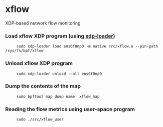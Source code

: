# xflow
XDP-based network flow monitoring

### Load xflow XDP program (using [xdp-loader](https://github.com/xdp-project/xdp-tools/tree/master/xdp-loader))
```shell
     sudo xdp-loader load ens6f0np0 -m native src/xflow.o --pin-path /sys/fs/bpf/xflow
```

### Unload xflow XDP program
```shell
     sudo xdp-loader unload --all ens6f0np0
```

### Dump the contents of the map
```shell
     sudo bpftool map dump name  xflow_map
```

### Reading the flow metrics using user-space program
```shell
     sudo ./src/xflow_user
```
